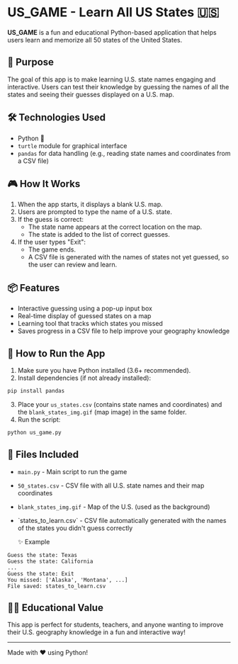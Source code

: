 # US\_GAME - Learn All US States 🇺🇸

**US\_GAME** is a fun and educational Python-based application that helps users learn and memorize all 50 states of the United States.

## 🧠 Purpose

The goal of this app is to make learning U.S. state names engaging and interactive. Users can test their knowledge by guessing the names of all the states and seeing their guesses displayed on a U.S. map.

## 🛠️ Technologies Used

- Python 🐍
- `turtle` module for graphical interface
- `pandas` for data handling (e.g., reading state names and coordinates from a CSV file)

## 🎮 How It Works

1. When the app starts, it displays a blank U.S. map.
2. Users are prompted to type the name of a U.S. state.
3. If the guess is correct:
   - The state name appears at the correct location on the map.
   - The state is added to the list of correct guesses.
4. If the user types "Exit":
   - The game ends.
   - A CSV file is generated with the names of states not yet guessed, so the user can review and learn.

## 📦 Features

- Interactive guessing using a pop-up input box
- Real-time display of guessed states on a map
- Learning tool that tracks which states you missed
- Saves progress in a CSV file to help improve your geography knowledge

## 🚀 How to Run the App

1. Make sure you have Python installed (3.6+ recommended).
2. Install dependencies (if not already installed):

```bash
pip install pandas
```

3. Place your `us_states.csv` (contains state names and coordinates) and the `blank_states_img.gif` (map image) in the same folder.
4. Run the script:

```bash
python us_game.py
```

## 📁 Files Included

- `main.py` - Main script to run the game
- `50_states.csv` - CSV file with all U.S. state names and their map coordinates
- `blank_states_img.gif` - Map of the U.S. (used as the background)
- \`states\_to\_learn.csv\` - CSV file automatically generated with the names of the states you didn't guess correctly



  ✨ Example

```
Guess the state: Texas
Guess the state: California
...
Guess the state: Exit
You missed: ['Alaska', 'Montana', ...]
File saved: states_to_learn.csv
```

## 👨‍🏫 Educational Value

This app is perfect for students, teachers, and anyone wanting to improve their U.S. geography knowledge in a fun and interactive way!

---

Made with ❤️ using Python!

